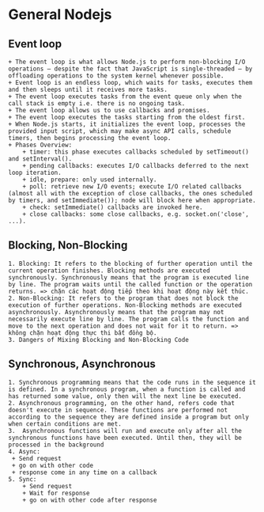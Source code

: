 # General Nodejs

## Event loop
    + The event loop is what allows Node.js to perform non-blocking I/O operations — despite the fact that JavaScript is single-threaded — by offloading operations to the system kernel whenever possible.
    + Event loop is an endless loop, which waits for tasks, executes them and then sleeps until it receives more tasks.
    + The event loop executes tasks from the event queue only when the call stack is empty i.e. there is no ongoing task.
    + The event loop allows us to use callbacks and promises.
    + The event loop executes the tasks starting from the oldest first.
    + When Node.js starts, it initializes the event loop, processes the provided input script, which may make async API calls, schedule timers, then begins processing the event loop.
    + Phases Overview:
        + timer: this phase executes callbacks scheduled by setTimeout() and setInterval().
        + pending callbacks: executes I/O callbacks deferred to the next loop iteration.
        + idle, prepare: only used internally.
        + poll: retrieve new I/O events; execute I/O related callbacks (almost all with the exception of close callbacks, the ones scheduled by timers, and setImmediate()); node will block here when appropriate.
        + check: setImmediate() callbacks are invoked here.
        + close callbacks: some close callbacks, e.g. socket.on('close', ...).
## Blocking, Non-Blocking
    1. Blocking: It refers to the blocking of further operation until the current operation finishes. Blocking methods are executed synchronously. Synchronously means that the program is executed line by line. The program waits until the called function or the operation returns. => chặn các hoạt động tiếp theo khi hoạt động này kết thúc.
    2. Non-Blocking: It refers to the program that does not block the execution of further operations. Non-Blocking methods are executed asynchronously. Asynchronously means that the program may not necessarily execute line by line. The program calls the function and move to the next operation and does not wait for it to return. => không chặn hoạt động thực thi bất đồng bộ.
    3. Dangers of Mixing Blocking and Non-Blocking Code
## Synchronous, Asynchronous 
    1. Synchronous programming means that the code runs in the sequence it is defined. In a synchronous program, when a function is called and has returned some value, only then will the next line be executed.
    2. Asynchronous programming, on the other hand, refers code that doesn't execute in sequence. These functions are performed not according to the sequence they are defined inside a program but only when certain conditions are met.
    3.  Asynchronous functions will run and execute only after all the synchronous functions have been executed. Until then, they will be processed in the background
    4. Async:
     + Send request
     + go on with other code
     + response come in any time on a callback
    5. Sync:
        + Send request
        + Wait for response
        + go on with other code after response